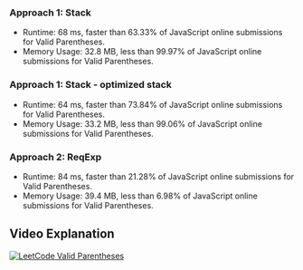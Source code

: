 ### Approach 1: Stack
* Runtime: 68 ms, faster than 63.33% of JavaScript online submissions for Valid Parentheses.
* Memory Usage: 32.8 MB, less than 99.97% of JavaScript online submissions for Valid Parentheses.

### Approach 1: Stack - optimized stack
* Runtime: 64 ms, faster than 73.84% of JavaScript online submissions for Valid Parentheses.
* Memory Usage: 33.2 MB, less than 99.06% of JavaScript online submissions for Valid Parentheses.

### Approach 2: ReqExp
* Runtime: 84 ms, faster than 21.28% of JavaScript online submissions for Valid Parentheses.
* Memory Usage: 39.4 MB, less than 6.98% of JavaScript online submissions for Valid Parentheses.

## Video Explanation
[![LeetCode Valid Parentheses](https://img.youtube.com/vi/erfZKYYH9jw/0.jpg)](https://www.youtube.com/watch?v=erfZKYYH9jw "LeetCode Valid Parentheses")
